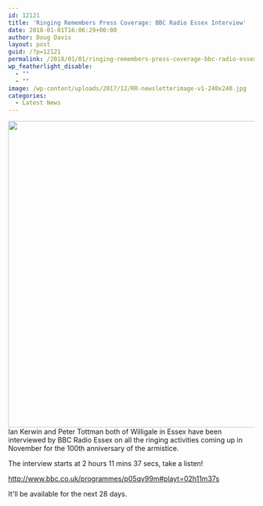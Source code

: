 ```yaml
---
id: 12121
title: 'Ringing Remembers Press Coverage: BBC Radio Essex Interview'
date: 2018-01-01T16:06:29+00:00
author: Doug Davis
layout: post
guid: /?p=12121
permalink: /2018/01/01/ringing-remembers-press-coverage-bbc-radio-essex-interview/
wp_featherlight_disable:
  - ""
  - ""
image: /wp-content/uploads/2017/12/RR-newsletterimage-v1-240x240.jpg
categories:
  - Latest News
---
```

<img loading="lazy" class="size-full wp-image-12011 alignleft" src="https://cccbr.org.uk/wp-content/uploads/2017/12/RR-newsletterimage-v1.jpg" alt="" width="1458" height="625" srcset="https://cccbr.org.uk/wp-content/uploads/2017/12/RR-newsletterimage-v1.jpg 1458w, https://cccbr.org.uk/wp-content/uploads/2017/12/RR-newsletterimage-v1-300x129.jpg 300w, https://cccbr.org.uk/wp-content/uploads/2017/12/RR-newsletterimage-v1-768x329.jpg 768w, https://cccbr.org.uk/wp-content/uploads/2017/12/RR-newsletterimage-v1-1024x439.jpg 1024w, https://cccbr.org.uk/wp-content/uploads/2017/12/RR-newsletterimage-v1-600x257.jpg 600w" sizes="(max-width: 1458px) 100vw, 1458px" />Ian Kerwin and Peter Tottman both of Willigale in Essex have been interviewed by BBC Radio Essex on all the ringing activities coming up in November for the 100th anniversary of the armistice.

The interview starts at 2 hours 11 mins 37 secs, take a listen!

<http://www.bbc.co.uk/programmes/p05qv99m#playt=02h11m37s>

It&apos;ll be available for the next 28 days.
